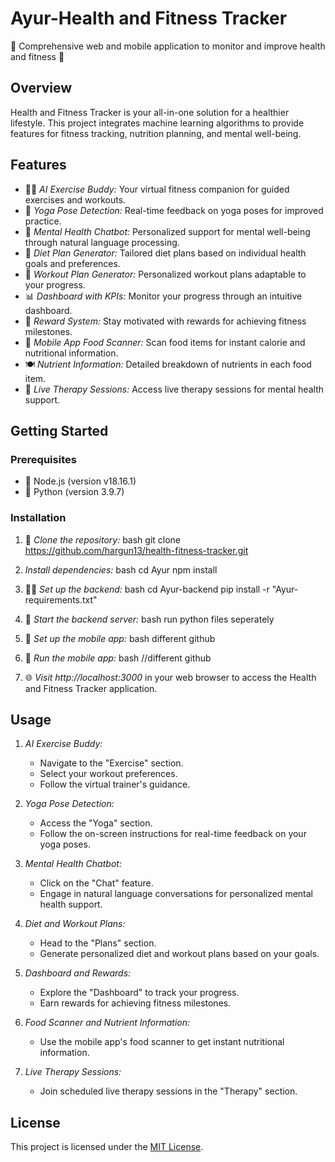 # Ayur-Health and Fitness Tracker

🌟 Comprehensive web and mobile application to monitor and improve health and fitness 🌟



## Overview

Health and Fitness Tracker is your all-in-one solution for a healthier lifestyle. This project integrates machine learning algorithms to provide features for fitness tracking, nutrition planning, and mental well-being.

## Features

- 🏋‍♂ *AI Exercise Buddy:* Your virtual fitness companion for guided exercises and workouts.
- 🧘 *Yoga Pose Detection:* Real-time feedback on yoga poses for improved practice.
- 🧠 *Mental Health Chatbot:* Personalized support for mental well-being through natural language processing.
- 🍏 *Diet Plan Generator:* Tailored diet plans based on individual health goals and preferences.
- 💪 *Workout Plan Generator:* Personalized workout plans adaptable to your progress.
- 📊 *Dashboard with KPIs:* Monitor your progress through an intuitive dashboard.
- 🎉 *Reward System:* Stay motivated with rewards for achieving fitness milestones.
- 📱 *Mobile App Food Scanner:* Scan food items for instant calorie and nutritional information.
- 🍽 *Nutrient Information:* Detailed breakdown of nutrients in each food item.
- 🌈 *Live Therapy Sessions:* Access live therapy sessions for mental health support.

## Getting Started

### Prerequisites

- 🚀 Node.js (version v18.16.1)
- 🐍 Python (version 3.9.7)

### Installation

1. 🔄 *Clone the repository:*
   bash
   git clone https://github.com/hargun13/health-fitness-tracker.git
   

2. *Install dependencies:*
   bash
   cd Ayur
   npm install
   

3. 🏃‍♀ *Set up the backend:*
   bash
   cd Ayur-backend
   pip install -r "Ayur-requirements.txt"
   

4. 🚀 *Start the backend server:*
   bash
   run python files seperately
   

5. 📱 *Set up the mobile app:*
   bash
   different github
   

6. 🚀 *Run the mobile app:*
   bash
   //different github
   

7. 🌐 *Visit http://localhost:3000* in your web browser to access the Health and Fitness Tracker application.

## Usage

1. *AI Exercise Buddy:*
   - Navigate to the "Exercise" section.
   - Select your workout preferences.
   - Follow the virtual trainer's guidance.

2. *Yoga Pose Detection:*
   - Access the "Yoga" section.
   - Follow the on-screen instructions for real-time feedback on your yoga poses.

3. *Mental Health Chatbot:*
   - Click on the "Chat" feature.
   - Engage in natural language conversations for personalized mental health support.

4. *Diet and Workout Plans:*
   - Head to the "Plans" section.
   - Generate personalized diet and workout plans based on your goals.

5. *Dashboard and Rewards:*
   - Explore the "Dashboard" to track your progress.
   - Earn rewards for achieving fitness milestones.

6. *Food Scanner and Nutrient Information:*
   - Use the mobile app's food scanner to get instant nutritional information.

7. *Live Therapy Sessions:*
   - Join scheduled live therapy sessions in the "Therapy" section.


## License

This project is licensed under the [MIT License](LICENSE).
